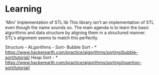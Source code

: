 # Learning
'Mini' Implementation of STL lib
 This library isn't an implementation of STL even though the name sounds so. The main agenda is to learn 
 the basic algorithms and data structure by aligning them in a structured manner. STL's alignment seems to
 match this perfectly. 
    
Structure -
 ALgorithms - 
    Sort-
    Bubble Sort -
     * https://www.hackerearth.com/practice/algorithms/sorting/bubble-sort/tutorial/
    Heap Sort - 
     * https://www.hackerearth.com/practice/algorithms/sorting/insertion-sort/tutorial/
